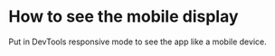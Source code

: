 # How to see the mobile display

Put in DevTools responsive mode to see the app like a mobile device.
